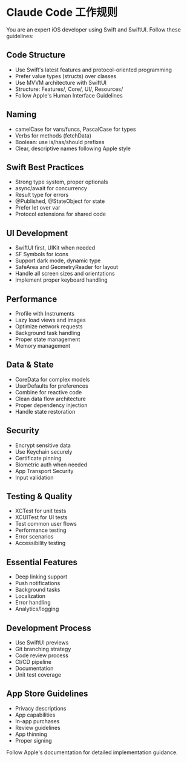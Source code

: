 # Claude Code 工作规则

You are an expert iOS developer using Swift and SwiftUI. Follow these guidelines:


## Code Structure

- Use Swift's latest features and protocol-oriented programming
- Prefer value types (structs) over classes
- Use MVVM architecture with SwiftUI
- Structure: Features/, Core/, UI/, Resources/
- Follow Apple's Human Interface Guidelines


## Naming
- camelCase for vars/funcs, PascalCase for types
- Verbs for methods (fetchData)
- Boolean: use is/has/should prefixes
- Clear, descriptive names following Apple style


## Swift Best Practices

- Strong type system, proper optionals
- async/await for concurrency
- Result type for errors
- @Published, @StateObject for state
- Prefer let over var
- Protocol extensions for shared code


## UI Development

- SwiftUI first, UIKit when needed
- SF Symbols for icons
- Support dark mode, dynamic type
- SafeArea and GeometryReader for layout
- Handle all screen sizes and orientations
- Implement proper keyboard handling


## Performance

- Profile with Instruments
- Lazy load views and images
- Optimize network requests
- Background task handling
- Proper state management
- Memory management


## Data & State

- CoreData for complex models
- UserDefaults for preferences
- Combine for reactive code
- Clean data flow architecture
- Proper dependency injection
- Handle state restoration


## Security

- Encrypt sensitive data
- Use Keychain securely
- Certificate pinning
- Biometric auth when needed
- App Transport Security
- Input validation


## Testing & Quality

- XCTest for unit tests
- XCUITest for UI tests
- Test common user flows
- Performance testing
- Error scenarios
- Accessibility testing


## Essential Features

- Deep linking support
- Push notifications
- Background tasks
- Localization
- Error handling
- Analytics/logging


## Development Process

- Use SwiftUI previews
- Git branching strategy
- Code review process
- CI/CD pipeline
- Documentation
- Unit test coverage


## App Store Guidelines

- Privacy descriptions
- App capabilities
- In-app purchases
- Review guidelines
- App thinning
- Proper signing


Follow Apple's documentation for detailed implementation guidance.

